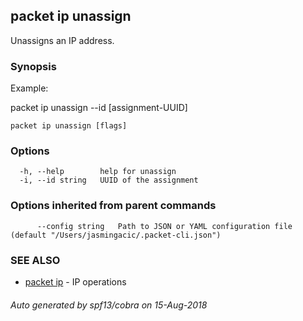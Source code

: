 ## packet ip unassign

Unassigns an IP address.

### Synopsis

Example:

packet ip unassign --id [assignment-UUID]

	

```
packet ip unassign [flags]
```

### Options

```
  -h, --help        help for unassign
  -i, --id string   UUID of the assignment
```

### Options inherited from parent commands

```
      --config string   Path to JSON or YAML configuration file (default "/Users/jasmingacic/.packet-cli.json")
```

### SEE ALSO

* [packet ip](packet_ip.md)	 - IP operations

###### Auto generated by spf13/cobra on 15-Aug-2018
